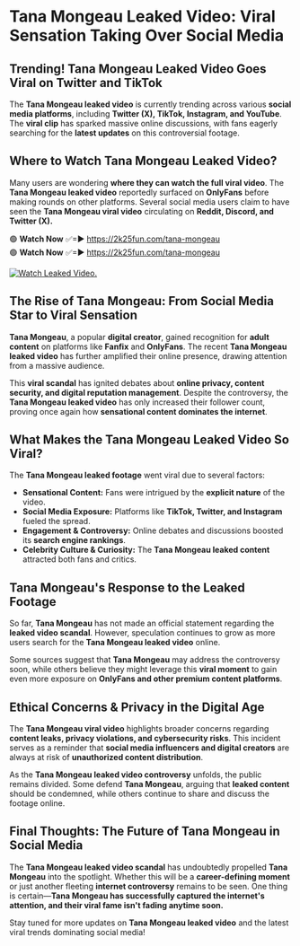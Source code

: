 # Tana Mongeau Leaked Video: Viral Sensation Taking Over Social Media

## **Trending! Tana Mongeau Leaked Video Goes Viral on Twitter and TikTok**
The **Tana Mongeau leaked video** is currently trending across various **social media platforms**, including **Twitter (X), TikTok, Instagram, and YouTube**. The **viral clip** has sparked massive online discussions, with fans eagerly searching for the **latest updates** on this controversial footage.

## **Where to Watch Tana Mongeau Leaked Video?**
Many users are wondering **where they can watch the full viral video**. The **Tana Mongeau leaked video** reportedly surfaced on **OnlyFans** before making rounds on other platforms. Several social media users claim to have seen the **Tana Mongeau viral video** circulating on **Reddit, Discord, and Twitter (X).**

🟢 **Watch Now** ✅=► https://2k25fun.com/tana-mongeau  
🟢 **Watch Now** ✅=► https://2k25fun.com/tana-mongeau  

[![Watch Leaked Video.](https://miro.medium.com/v2/resize:fit:828/format:webp/1*cilzJN44JGOrTw9NJCrNHA.gif "Watch Leaked Video")](https://2k25fun.com/tana-mongeau)

## **The Rise of Tana Mongeau: From Social Media Star to Viral Sensation**
**Tana Mongeau**, a popular **digital creator**, gained recognition for **adult content** on platforms like **Fanfix** and **OnlyFans**. The recent **Tana Mongeau leaked video** has further amplified their online presence, drawing attention from a massive audience.

This **viral scandal** has ignited debates about **online privacy, content security, and digital reputation management**. Despite the controversy, the **Tana Mongeau leaked video** has only increased their follower count, proving once again how **sensational content dominates the internet**.

## **What Makes the Tana Mongeau Leaked Video So Viral?**
The **Tana Mongeau leaked footage** went viral due to several factors:
- **Sensational Content:** Fans were intrigued by the **explicit nature** of the video.
- **Social Media Exposure:** Platforms like **TikTok, Twitter, and Instagram** fueled the spread.
- **Engagement & Controversy:** Online debates and discussions boosted its **search engine rankings**.
- **Celebrity Culture & Curiosity:** The **Tana Mongeau leaked content** attracted both fans and critics.

## **Tana Mongeau's Response to the Leaked Footage**
So far, **Tana Mongeau** has not made an official statement regarding the **leaked video scandal**. However, speculation continues to grow as more users search for the **Tana Mongeau leaked video** online.

Some sources suggest that **Tana Mongeau** may address the controversy soon, while others believe they might leverage this **viral moment** to gain even more exposure on **OnlyFans and other premium content platforms**.

## **Ethical Concerns & Privacy in the Digital Age**
The **Tana Mongeau viral video** highlights broader concerns regarding **content leaks, privacy violations, and cybersecurity risks**. This incident serves as a reminder that **social media influencers and digital creators** are always at risk of **unauthorized content distribution**.

As the **Tana Mongeau leaked video controversy** unfolds, the public remains divided. Some defend **Tana Mongeau**, arguing that **leaked content** should be condemned, while others continue to share and discuss the footage online.

## **Final Thoughts: The Future of Tana Mongeau in Social Media**
The **Tana Mongeau leaked video scandal** has undoubtedly propelled **Tana Mongeau** into the spotlight. Whether this will be a **career-defining moment** or just another fleeting **internet controversy** remains to be seen. One thing is certain—**Tana Mongeau has successfully captured the internet's attention, and their viral fame isn't fading anytime soon.**

Stay tuned for more updates on **Tana Mongeau leaked video** and the latest viral trends dominating social media!